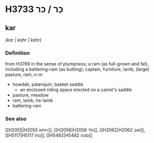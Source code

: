 # H3733 כַּר / כר

## kar

_(kar | kahr | kahr)_

### Definition

from H3769 in the sense of plumpness; a ram (as full-grown and fat), including a battering-ram (as butting); captain, furniture, lamb, (large) pasture, ram; n-m

- howdah, palanquin, basket saddle
  - an enclosed riding space erected on a camel's saddle
- pasture, meadow
- ram, lamb, he-lamb
- battering-ram

### See also

[[H2055|H2055 ויזתא]], [[H2056|H2056 ולד]], [[H2062|H2062 זאב]], [[H5117|H5117 נוח]], [[H5482|H5482 סונה]]
